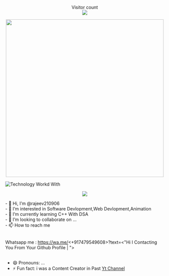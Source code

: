 <p align="center"> 
Visitor count<br>
  <img src="https://profile-counter.glitch.me/Rajeev210906/count.svg" />
</p>
<p align="center"> 
<img height=500 width=500 src="https://images.genius.com/e835c70a074e8bb00192047da3de2a0e.1000x1000x1.jpg"/>
</p>

![Technology Workd With](https://skillicons.dev/icons?i=html,css,js,python,discord,c,cpp,figma,git,androidstudio,blender,github,flask,linux,ps,pr,vscode,windows,unity,mysql)
<p align="center"> 
  <img src="https://github-readme-stats.vercel.app/api?username=Rajeev210906&show_icons=true&theme=transparent"/>
</p>
- 👋 Hi, I’m @rajeev210906<br>
- 👀 I’m interested in Software Devlopment,Web Devlopment,Animation<br>
- 🌱 I’m currently learning C++ With DSA<br>
- 💞️ I’m looking to collaborate on ...<br>
- 📫 How to reach me <br><br>

Whatsapp me : https://wa.me/<+917479549608>?text=<"Hi I Contacting You From Your Github Profile | "> <br><br>

- 😄 Pronouns: ...
- ⚡ Fun fact: i was a Content Creator in Past [Yt Channel](https://www.youtube.com/@ranjantech07)

<!---
rajeev210906/rajeev210906 is a ✨ special ✨ repository because its `README.md` (this file) appears on your GitHub profile.
You can click the Preview link to take a look at your changes.
--->
